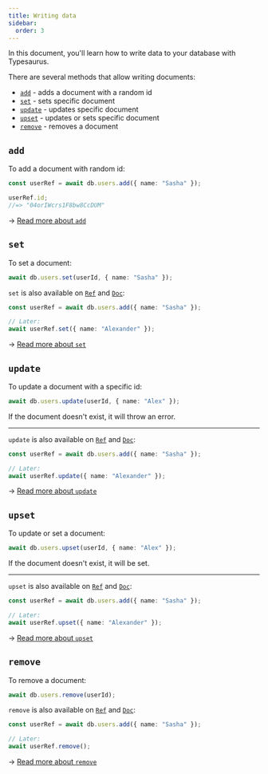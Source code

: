 ```yaml
---
title: Writing data
sidebar:
  order: 3
---
```


In this document, you'll learn how to write data to your database with Typesaurus.

There are several methods that allow writing documents:

- [`add`](#add) - adds a document with a random id
- [`set`](#set) - sets specific document
- [`update`](#update) - updates specific document
- [`upset`](#upset) - updates or sets specific document
- [`remove`](#remove) - removes a document

## `add`

To add a document with random id:

```ts
const userRef = await db.users.add({ name: "Sasha" });

userRef.id;
//=> "04orIWcrs1F8bw8CcDUM"
```

→ [Read more about `add`](/api/writing/add/)

## `set`

To set a document:

```ts
await db.users.set(userId, { name: "Sasha" });
```

`set` is also available on [`Ref`](/classes/ref/) and [`Doc`](/classes/doc/):

```ts
const userRef = await db.users.add({ name: "Sasha" });

// Later:
await userRef.set({ name: "Alexander" });
```

→ [Read more about `set`](/api/writing/set/)

## `update`

To update a document with a specific id:

```ts
await db.users.update(userId, { name: "Alex" });
```

If the document doesn't exist, it will throw an error.

---

`update` is also available on [`Ref`](/classes/ref/) and [`Doc`](/classes/doc/):

```ts
const userRef = await db.users.add({ name: "Sasha" });

// Later:
await userRef.update({ name: "Alexander" });
```

→ [Read more about `update`](/api/writing/update/)

## `upset`

To update or set a document:

```ts
await db.users.upset(userId, { name: "Alex" });
```

If the document doesn't exist, it will be set.

---

`upset` is also available on [`Ref`](/classes/ref/) and [`Doc`](/classes/doc/):

```ts
const userRef = await db.users.add({ name: "Sasha" });

// Later:
await userRef.upset({ name: "Alexander" });
```

→ [Read more about `upset`](/api/writing/upset/)

## `remove`

To remove a document:

```ts
await db.users.remove(userId);
```

`remove` is also available on [`Ref`](/classes/ref/) and [`Doc`](/classes/doc/):

```ts
const userRef = await db.users.add({ name: "Sasha" });

// Later:
await userRef.remove();
```

→ [Read more about `remove`](/api/writing/remove/)
